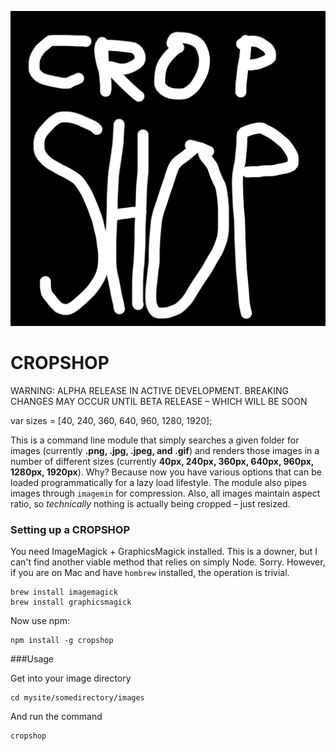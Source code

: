 ![cropshop logo](https://raw.githubusercontent.com/edweena/cropshop/master/logo.png)


# CROPSHOP

WARNING: ALPHA RELEASE IN ACTIVE DEVELOPMENT. BREAKING CHANGES MAY OCCUR UNTIL BETA RELEASE – WHICH WILL BE SOON

var sizes = [40, 240, 360, 640, 960, 1280, 1920];

This is a command line module that simply searches a given folder for images (currently **.png, .jpg, .jpeg, and .gif**) and renders those images in a number of different sizes (currently **40px, 240px, 360px, 640px, 960px, 1280px, 1920px**). Why? Because now you have various options that can be loaded programmatically for a lazy load lifestyle. The module also pipes images through `imagemin` for compression. Also, all images maintain aspect ratio, so *technically* nothing is actually being cropped – just resized. 


### Setting up a CROPSHOP

You need ImageMagick + GraphicsMagick installed. This is a downer, but I can't find another viable method that relies on simply Node. Sorry. However, if you are on Mac and have `hombrew` installed, the operation is trivial.

```
brew install imagemagick
brew install graphicsmagick
```

Now use npm:
```
npm install -g cropshop
```

###Usage

Get into your image directory

```
cd mysite/somedirectory/images
```

And run the command

```
cropshop
```


